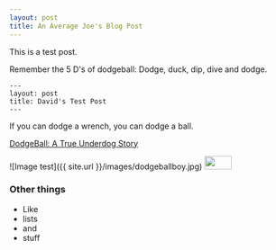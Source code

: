 ```yaml
---
layout: post
title: An Average Joe's Blog Post
---
```


This is a test post. 

Remember the 5 D's of dodgeball: Dodge, duck, dip, dive and dodge.

```
---
layout: post
title: David's Test Post
---
```

If you can dodge a wrench, you can dodge a ball.


[DodgeBall: A True Underdog Story](https://en.wikipedia.org/wiki/DodgeBall:_A_True_Underdog_Story)

![Image test]({{ site.url }}/images/dodgeballboy.jpg)
<img src="{{ site.url }}/images/dodgeballboy.jpg" height="24" width="48">

### Other things
* Like
* lists
* and 
* stuff
